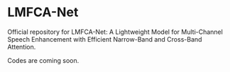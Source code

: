 # LMFCA-Net
Official repository for LMFCA-Net: A Lightweight Model for Multi-Channel Speech Enhancement with Efficient Narrow-Band and Cross-Band Attention.

Codes are coming soon.

